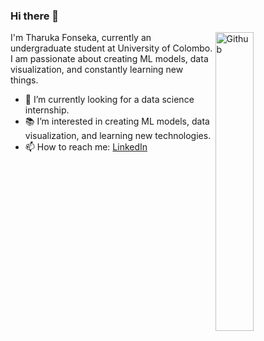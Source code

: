 ### Hi there 👋

<img width="35%" align="right" alt="Github" src="https://user-images.githubusercontent.com/48678280/88862734-4903af80-d201-11ea-968b-9c939d88a37c.gif" />

I'm Tharuka Fonseka, currently an undergraduate student at University of Colombo. I am passionate about creating ML models, data visualization, and constantly learning new things.

- 🔭 I’m currently looking for a data science internship.
- 📚 I’m interested in creating ML models, data visualization, and learning new technologies.
- 📫 How to reach me: [LinkedIn](https://www.linkedin.com/in/tharuka-fonseka/)
